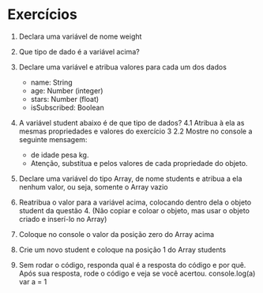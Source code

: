 # Exercícios

1. Declara uma variável de nome weight

2. Que tipo de dado é a variável acima?

3. Declare uma variável e atribua valores para cada um dos dados
   - name: String
   - age: Number (integer)
   - stars: Number (float)
   - isSubscribed: Boolean

4. A variável student abaixo é de que tipo de dados?
  4.1 Atribua à ela as mesmas propriedades e valores do exercício 3
  2.2 Mostre no console a seguinte mensagem:
    - <name> de idade <age> pesa <weight> kg.
    - Atenção, substitua <name> e <weight> pelos valores de cada propriedade do objeto.

5. Declare uma variável do tipo Array, de nome students e atribua a ela nenhum valor, ou seja, somente o Array vazio

6. Reatribua o valor para a variável acima, colocando dentro dela o objeto student da questão 4. (Não copiar e coloar o objeto, mas usar o objeto criado e inserí-lo no Array)

7. Coloque no console o valor da posição zero do Array acima

8. Crie um novo student e coloque na posição 1 do Array students

9. Sem rodar o código, responda qual é a resposta do código e por quê. Após sua resposta, rode o código e veja se você acertou.
    console.log(a)
    var a = 1